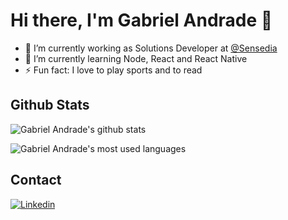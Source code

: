 # Hi there, I'm Gabriel Andrade 👋

- 🔭 I’m currently working as Solutions Developer at [@Sensedia](https://github.com/Sensedia)
- 🌱 I’m currently learning Node, React and React Native
- ⚡ Fun fact: I love to play sports and to read


##  Github Stats 

![Gabriel Andrade's github stats](https://github-readme-stats.vercel.app/api?username=gabriel-andrad3&show_icons=true&theme=dark)

![Gabriel Andrade's most used languages](https://github-readme-stats.vercel.app/api/top-langs/?username=gabriel-andrad3&&show_icons=true&theme=default&title_color=fff&&icon_color=fff&text_color=9f9f9f&bg_color=151515&layout=compact)

## Contact

[![Linkedin](https://img.shields.io/badge/-LinkedIn-060606?style=flat&labelColor=0D0D0D&logo=Linkedin&Color=white)](https://www.linkedin.com/in/gabriel-andrad3/)
